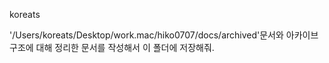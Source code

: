 koreats

'/Users/koreats/Desktop/work.mac/hiko0707/docs/archived'문서와 아카이브 구조에 대해 정리한 문서를 작성해서 이 폴더에 저장해줘.
